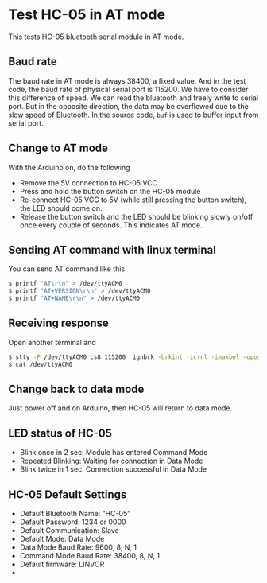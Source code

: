 # Test HC-05 in AT mode

This tests HC-05 bluetooth serial module in AT mode.

## Baud rate

The baud rate in AT mode is always 38400, a fixed value. And in the test code, the baud rate of physical serial port is 115200. We have to consider this difference of speed. We can read the bluetooth and freely write to serial port. But in the opposite direction, the data may be overflowed due to the slow speed of Bluetooth. In the source code, `buf` is used to buffer input from serial port. 

## Change to AT mode

With the Arduino on, do the following

* Remove the 5V connection to HC-05 VCC
* Press and hold the button switch on the HC-05 module
* Re-connect HC-05 VCC to 5V (while still pressing the button switch), the LED should come
on.
* Release the button switch and the LED should be blinking slowly on/off once every couple
of seconds. This indicates AT mode. 

## Sending AT command with linux terminal

You can send AT command like this
```bash
$ printf "AT\r\n" > /dev/ttyACM0
$ printf "AT+VERSION\r\n" > /dev/ttyACM0
$ printf "AT+NAME\r\n" > /dev/ttyACM0
```

## Receiving response

Open another terminal and
```bash
$ stty -F /dev/ttyACM0 cs8 115200  ignbrk -brkint -icrnl -imaxbel -opost -onlcr -isig -icanon -iexten -echo -echoe -echok -echoctl -echoke noflsh -ixon -crtscts
$ cat /dev/ttyACM0
```

## Change back to data mode

Just power off and on Arduino, then HC-05 will return to data mode.

## LED status of HC-05

* Blink once in 2 sec: Module has entered Command Mode
* Repeated Blinking: Waiting for connection in Data Mode
* Blink twice in 1 sec: Connection successful in Data Mode

## HC-05 Default Settings

* Default Bluetooth Name: “HC-05”
* Default Password: 1234 or 0000
* Default Communication: Slave
* Default Mode: Data Mode
* Data Mode Baud Rate: 9600, 8, N, 1
* Command Mode Baud Rate: 38400, 8, N, 1
* Default firmware: LINVOR
* 